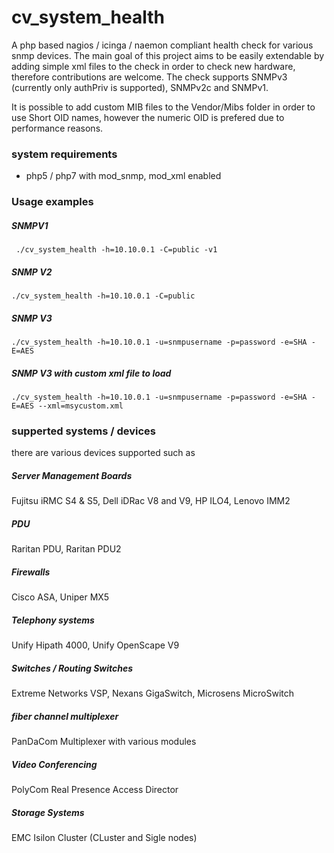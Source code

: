 # cv_system_health

A php based nagios / icinga / naemon compliant health check for various snmp devices. The main goal of this project aims to be easily extendable by adding simple xml files to the check in order to check new hardware,  therefore contributions are welcome. The check supports SNMPv3 (currently only authPriv is supported), SNMPv2c and SNMPv1. 

It is possible to add custom MIB files to the Vendor/Mibs folder in order to use Short OID names, however the numeric OID is prefered due to performance reasons.


### system requirements
- php5 / php7 with mod_snmp, mod_xml enabled

### Usage examples

##### SNMPV1
``` ./cv_system_health -h=10.10.0.1 -C=public -v1```

##### SNMP V2
``` ./cv_system_health -h=10.10.0.1 -C=public ```

##### SNMP V3
``` ./cv_system_health -h=10.10.0.1 -u=snmpusername -p=password -e=SHA -E=AES ```


##### SNMP V3 with custom xml file to load
``` ./cv_system_health -h=10.10.0.1 -u=snmpusername -p=password -e=SHA -E=AES --xml=msycustom.xml ```

### supperted systems / devices
there are various devices supported such as

##### Server Management Boards
Fujitsu iRMC S4 & S5, Dell iDRac V8 and V9, HP ILO4,  Lenovo IMM2

##### PDU
Raritan PDU, Raritan PDU2

##### Firewalls 
Cisco ASA, Uniper MX5

##### Telephony systems
Unify Hipath 4000, Unify OpenScape V9

##### Switches  / Routing Switches
 Extreme Networks VSP, Nexans GigaSwitch, Microsens MicroSwitch

##### fiber channel multiplexer
PanDaCom Multiplexer with various modules

##### Video Conferencing 
PolyCom Real Presence Access Director

##### Storage Systems
EMC Isilon Cluster (CLuster and Sigle nodes)